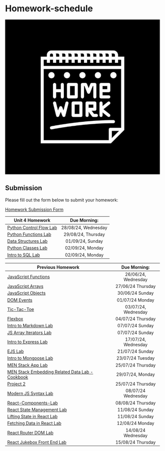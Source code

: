# Homework-schedule
![image](./homework-img.jpg)

## Submission
Please fill out the form below to submit your homework:

[Homework Submission Form](https://docs.google.com/forms/d/e/1FAIpQLSduTn9ghFyJcVZ3htkTRdSGW-ssn6ExIvhL1_oa9RD5IaqTNQ/viewform)

| Unit 4 Homework                                                                                                                                              | Due Morning:         | 
| ------------------------------------------------------------------------------------------------------------------------------------------------------| :-------------------:| 
| [Python Control Flow Lab](https://github.com/SEB-10-Bahrain/Python-Control-Flow-Lab)                                                              |  28/08/24, Wednesday | 
| [Python Functions Lab](https://github.com/SEB-10-Bahrain/Python-Functions-Lab)                                                                    |  29/08/24, Thursday |
| [Data Structures Lab](https://github.com/SEB-10-Bahrain/Python-Data-Structures-Lab)                                                               |  01/09/24, Sunday | 
| [Python Classes Lab](https://github.com/SEB-10-Bahrain/Python-Classes-Lab)                                                                        |  02/09/24, Monday | 
| [Intro to SQL Lab](https://github.com/SEB-10-Bahrain/Intro-to-SQL-Lab)                                                                            |  02/09/24, Monday | 


 
| Previous Homework                                                                                                                                              | Due Morning: | 
| ------------------------------------------------------------------------------------------------------------------------------------------------------| :-------------------:| 
| [JavaScript Functions](https://github.com/SEB-10-Bahrain/intro-javascript-functions-LAB)                                                              |  26/06/24, Wednesday | 
| [JavaScript Arrays](https://github.com/SEB-10-Bahrain/intro-to-javascript-arrays-LAB)                                                                 |  27/06/24  Thursday  | 
| [JavaScript Objects](https://github.com/SEB-10-Bahrain/intro-js-objects-LAB)                                                                          |  30/06/24  Sunday    | 
| [DOM Events](https://github.com/SEB-10-Bahrain/dom-events-LAB)                                                                                        |  01/07/24  Monday    | 
| [Tic-Tac-Toe](https://github.com/SEB-10-Bahrain/JS-Game-Tic-Tac-Toe-LAB)                                                                              |  03/07/24, Wednesday |
| [Flexbox](https://github.com/SEB-10-Bahrain/flexbox-LAB)                                                                                              |  04/07/24  Thursday  |
| [Intro to Markdown Lab](https://github.com/SEB-10-Bahrain/intro-markdown-lab)                                                                         |  07/07/24  Sunday    |
| [JS Array Iterators Lab](https://github.com/SEB-10-Bahrain/array-iterator-LAB)                                                                        |  07/07/24  Sunday    |
| [Intro to Express Lab](https://github.com/SEB-10-Bahrain/intro-to-express-lab)                                                                        |  17/07/24, Wednesday |
| [EJS Lab](https://github.com/SEB-10-Bahrain/EJS-LAB)                                                                                                  |  21/07/24  Sunday    |
| [Intro to Mongoose Lab](https://github.com/SEB-10-Bahrain/intro-mongoose-lab?tab=readme-ov-file)                                                      |  23/07/24  Tuesday   |
| [MEN Stack App Lab](https://github.com/SEB-10-Bahrain/MEN-Stack-LAB)                                                                                  |  25/07/24  Thursday  |
| [MEN Stack Embedding Related Data Lab - Cookbook](https://github.com/SEB-10-Bahrain/MEN-Stack-Embedding-Related-Data-Lab-Cookbook)                    |  29/07/24, Monday    |
| [Project 2](https://github.com/SEB-10-Bahrain/MEN-Project-2)                                                                                          |  25/07/24  Thursday  |
| [Modern JS Syntax Lab](https://github.com/SEB-10-Bahrain/Modern-JS-Syntax-Lab)                                                                        |  08/07/24  Wednesday |
| [React-Components-Lab](https://github.com/SEB-10-Bahrain/React-Components-Lab)                                                                        |  08/08/24  Thursday  |
| [React State Management Lab](https://github.com/SEB-10-Bahrain/React-State-Management-Lab)                                                            |  11/08/24  Sunday |
| [Lifting State in React Lab](https://github.com/SEB-10-Bahrain/Lifting-State-in-React-Lab)                                                            |  11/08/24  Sunday |
| [Fetching Data in React Lab](https://github.com/SEB-10-Bahrain/Fetching-Data-in-React-Lab)                                                            |  12/08/24  Monday |
| [React Router DOM Lab](https://github.com/SEB-10-Bahrain/React-Router-DOM-Lab)                                                            |  14/08/24  Wednesday |
| [React Jukebox Front End Lab](https://github.com/SEB-10-Bahrain/React-Jukebox-Front-End-Lab)                                                            |  15/08/24  Thursday |




